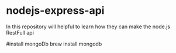 # nodejs-express-api
In this repository will helpful to learn how they can make the node.js RestFull api

#install mongoDb
brew install mongodb
